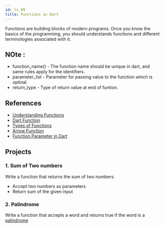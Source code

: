 ```yaml
---
id: ls_09
title: Functions in Dart
---
```


Functions are building blocks of modern programs. Once you know the basics of the programming, you
should understands functions and different terminologies associated with it.

## NOte :

- function_name() - The function name should be unique in dart, and same rules apply for the
  identifiers.
- parameter_list - Parameter for passing value to the function which is optinal.
- return_type - Type of return value at end of funtion.

## References

- [Understanding Functions](https://dart-tutorial.com/functions/functions-in-dart)
- [Dart Function](https://www.javatpoint.com/dart-function)
- [Types of Functions](https://dart-tutorial.com/functions/types-of-functions-in-dart/)
- [Arrow Function](https://dart-tutorial.com/functions/arrow-function-in-dart/)
- [Function Parameter in Dart](https://dart-tutorial.com/functions/function-parameter-in-dart/)

## Projects

### 1. Sum of Two numbers

Write a function that returns the sum of two numbers.

- Accept two numbers as parameters
- Return sum of the given input

### 2. Palindrome

Write a function that accepts a word and returns true if the word is
a [palindrome](https://en.wikipedia.org/wiki/Palindrome)

